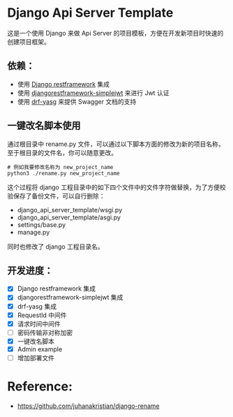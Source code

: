 # Django Api Server Template

这是一个使用 Django 来做 Api Server 的项目模板，方便在开发新项目时快速的创建项目框架。

## 依赖：

- 使用 [Django restframework](https://github.com/encode/django-rest-framework) 集成
- 使用 [djangorestframework-simplejwt](https://github.com/jazzband/djangorestframework-simplejwt) 来进行 Jwt 认证
- 使用 [drf-yasg](https://github.com/axnsan12/drf-yasg/) 来提供 Swagger 文档的支持

## 一键改名脚本使用

通过根目录中 rename.py 文件，可以通过以下脚本方面的修改为新的项目名称，至于根目录的文件名，你可以随意更改。

```shell
# 例如我要修改名称为 new_project_name
python3 ./rename.py new_project_name
```
这个过程将 django 工程目录中的如下四个文件中的文件字符做替换，为了方便校验保存了备份文件，可以自行删除：
- django_api_server_template/wsgi.py
- django_api_server_template/asgi.py
- settings/base.py
- manage.py

同时也修改了 django 工程目录名。

## 开发进度：

- [x] Django restframework 集成
- [x] djangorestframework-simplejwt 集成
- [x] drf-yasg 集成
- [x] RequestId 中间件
- [x] 请求时间中间件
- [ ] 密码传输非对称加密
- [x] 一键改名脚本
- [x] Admin example
- [ ] 增加部署文件

# Reference:
- https://github.com/juhanakristian/django-rename
